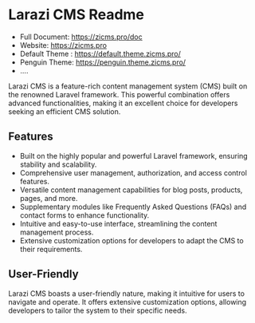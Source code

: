 # Larazi CMS Readme

- Full Document: https://zicms.pro/doc
- Website: https://zicms.pro
- Default Theme : https://default.theme.zicms.pro/
- Penguin Theme: https://penguin.theme.zicms.pro/
- ....

Larazi CMS is a feature-rich content management system (CMS) built on the renowned Laravel framework. This powerful combination offers advanced functionalities, making it an excellent choice for developers seeking an efficient CMS solution.

## Features

- Built on the highly popular and powerful Laravel framework, ensuring stability and scalability.
- Comprehensive user management, authorization, and access control features.
- Versatile content management capabilities for blog posts, products, pages, and more.
- Supplementary modules like Frequently Asked Questions (FAQs) and contact forms to enhance functionality.
- Intuitive and easy-to-use interface, streamlining the content management process.
- Extensive customization options for developers to adapt the CMS to their requirements.

## User-Friendly

Larazi CMS boasts a user-friendly nature, making it intuitive for users to navigate and operate. It offers extensive customization options, allowing developers to tailor the system to their specific needs.

